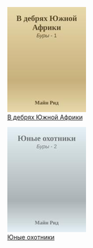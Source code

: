 ![](В%20дебрях%20Южной%20Африки.jpg)  
[В дебрях Южной Африки](В%20дебрях%20Южной%20Африки.txt)

![](Юные%20охотники.jpg)  
[Юные охотники](Юные%20охотники.txt)

